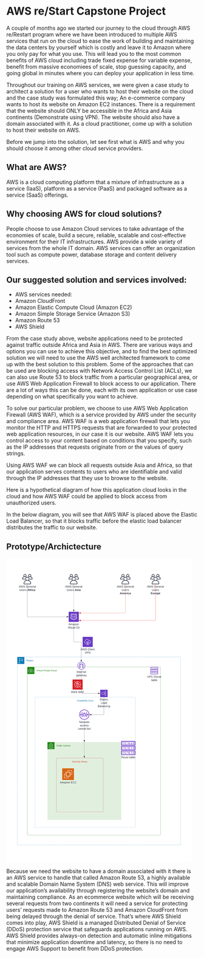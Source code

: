 # AWS re/Start Capstone Project
A couple of months ago we started our journey to the cloud through AWS re/Restart program where we have been introduced to multiple AWS services that run on the cloud to ease the work of building and maintaining the data centers by yourself which is costly and leave it to Amazon where you only pay for what you use. This will lead you to the most common benefits of AWS cloud including trade fixed expense for variable expense, benefit from massive economiees of scale, stop guessing capacity, and going global in minutes where you can deploy your application in less time.

Throughout our training on AWS services, we were given a case study to architect a solution for a user who wants to host their website on the cloud and the case study was formulated this way; An e-commerce company wants to host its website on Amazon EC2 instances. There is a requirement that the website should ONLY be accessible in the Africa and Asia continents (Demonstrate using VPN). The website should also have a domain associated with it. As a cloud practitioner, come up with a solution to host their website on AWS.

Before we jump into the solution, let see first what is AWS and why you should choose it among other cloud service providers.

## What are AWS?
AWS is a cloud computing platform that a mixture of infrastructure as a service (IaaS), platform as a service (PaaS) and packaged software as a service (SaaS) offerings.

## Why choosing AWS for cloud solutions?
People choose to use Amazon Cloud services to take advantage of the economies of scale, build a secure, reliable, scalable and cost-effective environment for their IT infrastructures. AWS provide a wide variety of services from the whole IT domain. AWS services can offer an organization tool such as compute power, database storage and content delivery services.

## Our suggested solution and services involved:
- AWS services needed:
- Amazon CloudFront
- Amazon Elastic Compute Cloud (Amazon EC2)
- Amazon Simple Storage Service (Amazon S3)
- Amazon Route 53
- AWS Shield

From the case study above, website applications need to be protected against traffic outside Africa and Asia in AWS. There are various ways and options you can use to achieve this objective, and to find the best optimized solution we will need to use the AWS well architected framework to come up with the best solution to this problem. Some of the approaches that can be used are blocking access with Network Access Control List (ACLs), we can also use Route 53 to block traffic from a particular geographical area, or use AWS Web Application Firewall to block access to our application. There are a lot of ways this can be done, each with its own application or use case depending on what specifically you want to achieve.

To solve our particular problem, we choose to use AWS Web Application Firewall (AWS WAF), which is a service provided by AWS under the security and compliance area. AWS WAF is a web application firewall that lets you monitor the HTTP and HTTPS requests that are forwarded to your protected web application resources, in our case it is our website. AWS WAF lets you control access to your content based on conditions that you specify, such as the IP addresses that requests originate from or the values of query strings.

Using AWS WAF we can block all requests outside Asia and Africa, so that our application serves contents to users who are identifiable and valid through the IP addresses that they use to browse to the website.

Here is a hypothetical diagram of how this application cloud looks in the cloud and how AWS WAF could be applied to block access from unauthorized users.

In the below diagram, you will see that AWS WAF is placed above the Elastic Load Balancer, so that it blocks traffic before the elastic load balancer distributes the traffic to our website.

## Prototype/Archictecture

![ Architecture for how an ecommerce site can be hosted on EC2](https://github.com/Chriss50/AWS-re-Start-Capstone-Project/blob/main/Images/case%20study%20architecture.png "Architecture")

Because we need the website to have a domain associated with it there is an AWS service to handle that called Amazon Route 53, a highly available and scalable Domain Name System (DNS) web service. This will improve our application’s availability through registering the website’s domain and maintaining compliance. As an ecommerce website which will be receiving several requests from two continents it will need a service for protecting users’ requests made to Amazon Route 53 and Amazon CloudFront from being delayed through the denial of service. That’s where AWS Shield comes into play, AWS Shield is a managed Distributed Denial of Service (DDoS) protection service that safeguards applications running on AWS. AWS Shield provides always-on detection and automatic inline mitigations that minimize application downtime and latency, so there is no need to engage AWS Support to benefit from DDoS protection.

